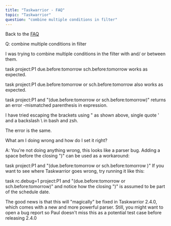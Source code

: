 ```yaml
---
title: "Taskwarrior - FAQ"
topic: "Taskwarrior"
question: "combine multiple conditions in filter"
---
```


Back to the [FAQ](/support/faq)

Q: combine multiple conditions in filter

I was trying to combine multiple conditions in the filter with and/ or between them.

task project:P1 due.before:tomorrow sch.before:tomorrow works as expected.

task project:P1 due.before:tomorrow or sch.before:tomorrow also works as expected.

task project:P1 and "(due.before:tomorrow or sch.before:tomorrow)" returns an error -mismatched parenthesis in expression.

I have tried escaping the brackets using " as shown above, single quote ' and a backslash \ in bash and zsh.

The error is the same.

What am I doing wrong and how do I set it right?

A: You're not doing anything wrong, this looks like a parser bug. Adding a space before the closing ")" can be used as a workaround:

task project:P1 and "(due.before:tomorrow or sch.before:tomorrow )"
If you want to see where Taskwarrior goes wrong, try running it like this:

task rc.debug=1 project:P1 and "(due.before:tomorrow or sch.before:tomorrow)"
and notice how the closing ")" is assumed to be part of the schedule date.

 

The good news is that this will "magically" be fixed in Taskwarrior 2.4.0, which comes with a new and more powerful parser. Still, you might want to open a bug report so Paul doesn't miss this as a potential test case before releasing 2.4.0

